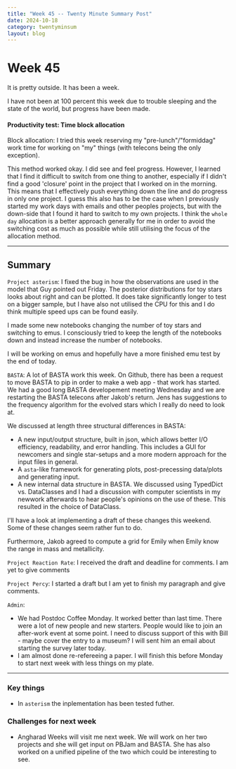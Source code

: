 ```yaml
---
title: "Week 45 -- Twenty Minute Summary Post"
date: 2024-10-18
category: twentyminsum
layout: blog
---
```

# Week 45
It is pretty outside. It has been a week.

I have not been at 100 percent this week due to trouble sleeping and the state of the world, but progress have been made.

#### Productivity test: Time block allocation
Block allocation: I tried this week reserving my "pre-lunch"/"formiddag" work time for working on "my" things (with telecons being the only exception).

This method worked okay. I did see and feel progress. However, I learned that I find it difficult to switch from one thing to another, especially if I didn't find a good 'closure' point in the project that I worked on in the morning. This means that I effectively push everything down the line and do progress in only one project. 
I guess this also has to be the case when I previously started my work days with emails and other peoples projects, but with the down-side that I found it hard to switch to my own projects.
I think the `whole day` allocation is a better approach generally for me in order to avoid the switching cost as much as possible while still utilising the focus of the allocation method.

---
## Summary
`Project asterism`: I fixed the bug in how the observations are used in the model that Guy pointed out Friday.
The posterior distributions for toy stars looks about right and can be plotted. It does take significantly longer to test on a bigger sample, but I have also not utilised the CPU for this and I do think multiple speed ups can be found easily.

I made some new notebooks changing the number of toy stars and switching to emus. I consciously tried to keep the length of the notebooks down and instead increase the number of notebooks.

I will be working on emus and hopefully have a more finished emu test by the end of today.

`BASTA`: A lot of BASTA work this week. On Github, there has been a request to move BASTA to pip in order to make a web app - that work has started. We had a good long BASTA developement meeting Wednesday and we are restarting the BASTA telecons after Jakob's return. Jens has suggestions to the frequency algorithm for the evolved stars which I really do need to look at.

We discussed at length three structural differences in BASTA:
- A new input/output structure, built in json, which allows better I/O efficiency, readability, and error handling. This includes a GUI for newcomers and single star-setups and a more modern approach for the input files in general.
- A `asta`-like framework for generating plots, post-precessing data/plots and generating input.
- A new internal data structure in BASTA. We discussed using TypedDict vs. DataClasses and I had a discussion with computer scientists in my newwork afterwards to hear people's opinions on the use of these.
This resulted in the choice of DataClass. 

I'll have a look at implementing a draft of these changes this weekend. Some of these changes seem rather fun to do.

Furthermore, Jakob agreed to compute a grid for Emily when Emily know the range in mass and metallicity.

`Project Reaction Rate`: I received the draft and deadline for comments. I am yet to give comments

`Project Percy`: I started a draft but I am yet to finish my paragraph and give comments.

`Admin`:
- We had Postdoc Coffee Monday. It worked better than last time. There were a lot of new people and new starters. People would like to join an after-work event at some point. I need to discuss support of this with Bill - maybe cover the entry to a museum? I will sent him an email about starting the survey later today.
- I am almost done re-refereeing a paper. I will finish this before Monday to start next week with less things on my plate.

---

### Key things
- In `asterism` the inplementation has been tested futher.


### Challenges for next week
- Angharad Weeks will visit me next week. We will work on her two projects and she will get input on PBJam and BASTA. She has also worked on a unified pipeline of the two which could be interesting to see.
